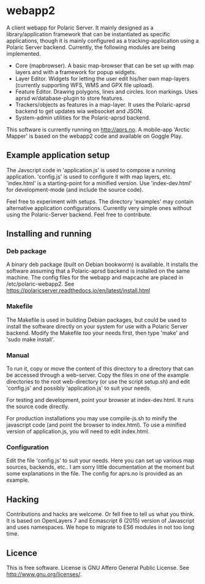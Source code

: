 # webapp2
A client webapp for Polaric Server. It mainly designed as a library/application framework that can be instantiated as specific applications, though it is mainly configured as a tracking-application using a Polaric Server backend. Currently, the following modules are being implemented. 

* Core (mapbrowser). A basic map-browser that can be set up with map layers and with a framework for popup widgets. 
* Layer Editor. Widgets for letting the user edit his/her own map-layers (currently supporting WFS, WMS and GPX file upload). 
* Feature Editor. Drawing polygons, lines and circles. Icon markings. Uses aprsd w/database-plugin to store features.
* Trackers/objects as features in a map-layer. It uses the Polaric-aprsd backend to get updates wia websocket and JSON.
* System-admin utilities for the Polaric-aprsd backend. 

This software is currently running on http://aprs.no. A mobile-app 'Arctic Mapper' is based on the webapp2 code and available on Goggle Play.

## Example application setup

The Javscript code in 'application.js' is used to compose a running application. 'config.js' is used to configure it with map layers, etc. 'index.html' is a starting-point for a minified version. Use 'index-dev.html' for development-mode (and include the source code). 

Feel free to experiment with setups. The directory 'examples' may contain alternative application configurations. Currently very simple ones without using the Polaric-Server backend. Feel free to contribute.
  
  
## Installing and running 

### Deb package
A binary deb package (built on Debian bookworm) is available. It installs the software assuming that a Polaric-aprsd backend is installed on the same machine. The config files for the webapp and mapcache are placed in /etc/polaric-webapp2. See https://polaricserver.readthedocs.io/en/latest/install.html

### Makefile
The Makefile is used in building Debian packages, but could be used to install the software directly on your system for use with a Polaric Server backend. Modify the Makefile too your needs first, then type 'make' and 'sudo make install'.

### Manual
To run it, copy or move the content of this directory to a directory that can be accessed through a web-server. Copy the files in one of the example directories to the root web-directory (or use the script setup.sh) and edit 'config.js' and possibly 'application.js' to suit your needs.

For testing and development, point your browser at index-dev.html. It runs the source code directly. 

For production installations you may use compile-js.sh to minify the javascript code (and point the browser to index.html). To use a minified version of application.js, you will need to edit index.html. 

### Configuration
Edit the file 'config.js' to suit your needs. Here you can set up various map sources, backends, etc.. I am sorry little documentation at the moment but some explanations in the file. The config for aprs.no is provided as an example. 


## Hacking

Contributions and hacks are welcome. Or fell free to tell us what you think. It is based on OpenLayers 7 and Ecmascript 6 (2015) version of Javascript and uses namespaces. We hope to migrate to ES6 modules in not too long time. 
  
## Licence
This is free software. License is GNU Affero General Public License. See <http://www.gnu.org/licenses/>.

